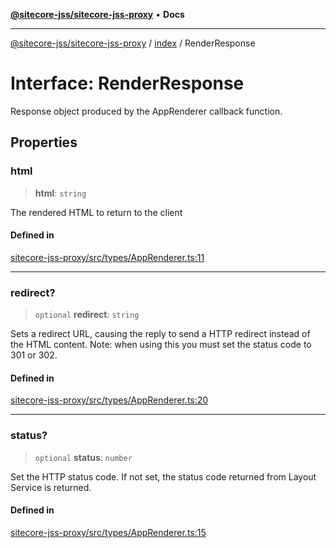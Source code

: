[**@sitecore-jss/sitecore-jss-proxy**](../../README.md) • **Docs**

***

[@sitecore-jss/sitecore-jss-proxy](../../README.md) / [index](../README.md) / RenderResponse

# Interface: RenderResponse

Response object produced by the AppRenderer callback function.

## Properties

### html

> **html**: `string`

The rendered HTML to return to the client

#### Defined in

[sitecore-jss-proxy/src/types/AppRenderer.ts:11](https://github.com/Sitecore/jss/blob/f1572afbfc8b17fc798c9a1c6949529e432bf0ed/packages/sitecore-jss-proxy/src/types/AppRenderer.ts#L11)

***

### redirect?

> `optional` **redirect**: `string`

Sets a redirect URL, causing the reply to send a HTTP redirect instead of the HTML content.
Note: when using this you must set the status code to 301 or 302.

#### Defined in

[sitecore-jss-proxy/src/types/AppRenderer.ts:20](https://github.com/Sitecore/jss/blob/f1572afbfc8b17fc798c9a1c6949529e432bf0ed/packages/sitecore-jss-proxy/src/types/AppRenderer.ts#L20)

***

### status?

> `optional` **status**: `number`

Set the HTTP status code. If not set, the status code returned from Layout Service is returned.

#### Defined in

[sitecore-jss-proxy/src/types/AppRenderer.ts:15](https://github.com/Sitecore/jss/blob/f1572afbfc8b17fc798c9a1c6949529e432bf0ed/packages/sitecore-jss-proxy/src/types/AppRenderer.ts#L15)
